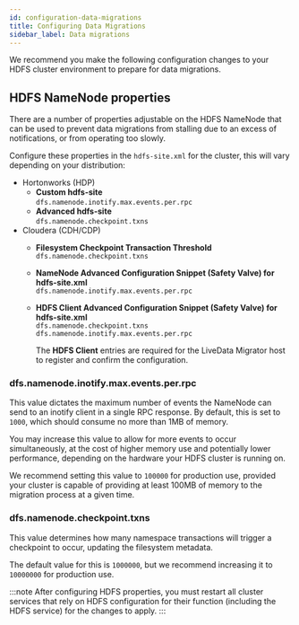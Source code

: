 ```yaml
---
id: configuration-data-migrations
title: Configuring Data Migrations
sidebar_label: Data migrations
---
```


We recommend you make the following configuration changes to your HDFS cluster environment to prepare for data migrations.

## HDFS NameNode properties

There are a number of properties adjustable on the HDFS NameNode that can be used to prevent data migrations from stalling due to an excess of notifications, or from operating too slowly.

Configure these properties in the `hdfs-site.xml` for the cluster, this will vary depending on your distribution:

* Hortonworks (HDP)
  * **Custom hdfs-site**  
    `dfs.namenode.inotify.max.events.per.rpc`
  * **Advanced hdfs-site**  
    `dfs.namenode.checkpoint.txns`
* Cloudera (CDH/CDP)
  * **Filesystem Checkpoint Transaction Threshold**  
    `dfs.namenode.checkpoint.txns`
  * **NameNode Advanced Configuration Snippet (Safety Valve) for hdfs-site.xml**  
    `dfs.namenode.inotify.max.events.per.rpc`
  * **HDFS Client Advanced Configuration Snippet (Safety Valve) for hdfs-site.xml**  
    `dfs.namenode.checkpoint.txns`  
    `dfs.namenode.inotify.max.events.per.rpc`

    The **HDFS Client** entries are required for the LiveData Migrator host to register and confirm the configuration.

### dfs.namenode.inotify.max.events.per.rpc

This value dictates the maximum number of events the NameNode can send to an inotify client in a single RPC response. By default, this is set to `1000`, which should consume no more than 1MB of memory.

You may increase this value to allow for more events to occur simultaneously, at the cost of higher memory use and potentially lower performance, depending on the hardware your HDFS cluster is running on.

We recommend setting this value to `100000` for production use, provided your cluster is capable of providing at least 100MB of memory to the migration process at a given time.

### dfs.namenode.checkpoint.txns

This value determines how many namespace transactions will trigger a checkpoint to occur, updating the filesystem metadata.

The default value for this is `1000000`, but we recommend increasing it to `10000000` for production use.

:::note
After configuring HDFS properties, you must restart all cluster services that rely on HDFS configuration for their function (including the HDFS service) for the changes to apply.
:::
